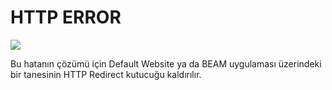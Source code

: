 # HTTP ERROR

![](https://docsbimser.blob.core.windows.net/imagecontainer/HTTP%20ERROR-24718dc4-bb1f-4302-961e-4a2de961d1ec.png)

Bu hatanın çözümü için Default Website ya da BEAM uygulaması üzerindeki bir tanesinin HTTP Redirect kutucuğu kaldırılır.

